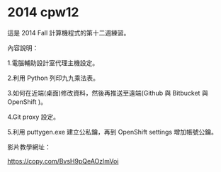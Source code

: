 2014 cpw12
==========

這是 2014 Fall 計算機程式的第十二週練習。

內容說明：

1.電腦輔助設計室代理主機設定。

2.利用 Python 列印九九乘法表。

3.如何在近端(桌面)修改資料，然後再推送至遠端(Github 與 Bitbucket 與 OpenShift  )。

4.Git proxy 設定。

5.利用 puttygen.exe 建立公私鑰，再到 OpenShift settings 增加帳號公鑰。

影片教學網址：

https://copy.com/BvsH9pQeAOzlmVoi